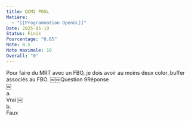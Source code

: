 ```yaml
---
title: QCM2 POGL
Matiére:
  - "[[Programmation OpenGL]]"
Date: 2025-05-19
Status: Finis
Pourcentage: "0.85"
Note: 8.5
Note maximale: 10
Overall: "0"
---
```

Pour faire du MRT avec un FBO, je dois avoir au moins deux color_buffer associés au FBO.
￼￼Question 9Réponse  
￼  
a.  
Vrai
￼  
b.  
Faux
